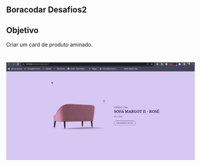    ## Boracodar Desafios2

   ## Objetivo
   Criar um card de produto aminado.

   <h1>
         <img src="Peek.gif" >
   </h1>